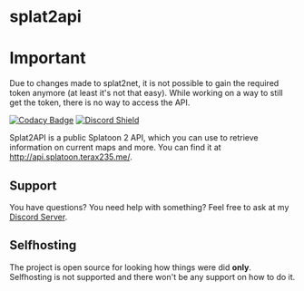 # splat2api

# Important
Due to changes made to splat2net, it is not possible to gain the required token anymore (at least it's not that easy).
While working on a way to still get the token, there is no way to access the API.

[![Codacy Badge](https://api.codacy.com/project/badge/Grade/37e2e8e1c849410da15893f8d995cb33)](https://www.codacy.com/project/Terax235/splat2api/dashboard?utm_source=github.com&amp;utm_medium=referral&amp;utm_content=Terax235/splat2api&amp;utm_campaign=Badge_Grade_Dashboard)
[![Discord Shield](https://discordapp.com/api/guilds/480846510070693910/embed.png?style=shield)](https://discord.gg/fCWumjH)

Splat2API is a public Splatoon 2 API, which you can use to retrieve information on current maps and more. You can find it at http://api.splatoon.terax235.me/.

## Support
You have questions? You need help with something?
Feel free to ask at my [Discord Server](https://discord.gg/fCWumjH).

## Selfhosting
The project is open source for looking how things were did **only**. Selfhosting is not supported and there won't be any support on how to do it.